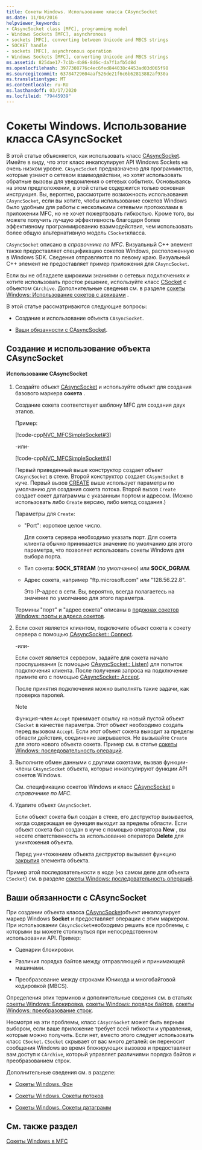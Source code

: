 ```yaml
---
title: Сокеты Windows. Использование класса CAsyncSocket
ms.date: 11/04/2016
helpviewer_keywords:
- CAsyncSocket class [MFC], programming model
- Windows Sockets [MFC], asynchronous
- sockets [MFC], converting between Unicode and MBCS strings
- SOCKET handle
- sockets [MFC], asynchronous operation
- Windows Sockets [MFC], converting Unicode and MBCS strings
ms.assetid: 825dae17-7c1b-4b86-8d6c-da7f1afb5d8d
ms.openlocfilehash: 3977308776c4ec6fed844038c4453ad03d065f98
ms.sourcegitcommit: 63784729604aaf526de21f6c6b62813882af930a
ms.translationtype: MT
ms.contentlocale: ru-RU
ms.lasthandoff: 03/17/2020
ms.locfileid: "79445939"
---
```

# <a name="windows-sockets-using-class-casyncsocket"></a>Сокеты Windows. Использование класса CAsyncSocket

В этой статье объясняется, как использовать класс [CAsyncSocket](../mfc/reference/casyncsocket-class.md). Имейте в виду, что этот класс инкапсулирует API Windows Sockets на очень низком уровне. `CAsyncSocket` предназначено для программистов, которые узнают о сетевом взаимодействии, но хотят использовать обратные вызовы для уведомления о сетевых событиях. Основываясь на этом предположении, в этой статье содержится только основная инструкция. Вы, вероятно, рассмотрите возможность использования `CAsyncSocket`, если вы хотите, чтобы использование сокетов Windows было удобным для работы с несколькими сетевыми протоколами в приложении MFC, но не хочет пожертвовать гибкостью. Кроме того, вы можете получить лучшую эффективность благодаря более эффективному программированию взаимодействия, чем использовать более общую альтернативную модель `CSocket`класса.

`CAsyncSocket` описано в *справочнике по MFC*. Визуальный C++ элемент также предоставляет спецификацию сокетов Windows, расположенную в Windows SDK. Сведения отправляются по левому краю. Визуальный C++ элемент не предоставляет пример приложения для `CAsyncSocket`.

Если вы не обладаете широкими знаниями о сетевых подключениях и хотите использовать простое решение, используйте класс [CSocket](../mfc/reference/csocket-class.md) с объектом `CArchive`. Дополнительные сведения см. в разделе [сокеты Windows: Использование сокетов с архивами](../mfc/windows-sockets-using-sockets-with-archives.md) .

В этой статье рассматриваются следующие вопросы:

- Создание и использование объекта `CAsyncSocket`.

- [Ваши обязанности с CAsyncSocket](#_core_your_responsibilities_with_casyncsocket).

##  <a name="_core_creating_and_using_a_casyncsocket_object"></a>Создание и использование объекта CAsyncSocket

#### <a name="to-use-casyncsocket"></a>Использование CAsyncSocket

1. Создайте объект [CAsyncSocket](../mfc/reference/casyncsocket-class.md) и используйте объект для создания базового маркера **сокета** .

   Создание сокета соответствует шаблону MFC для создания двух этапов.

   Пример:

   [!code-cpp[NVC_MFCSimpleSocket#3](../mfc/codesnippet/cpp/windows-sockets-using-class-casyncsocket_1.cpp)]

     -или-

   [!code-cpp[NVC_MFCSimpleSocket#4](../mfc/codesnippet/cpp/windows-sockets-using-class-casyncsocket_2.cpp)]

   Первый приведенный выше конструктор создает объект `CAsyncSocket` в стеке. Второй конструктор создает `CAsyncSocket` в куче. Первый вызов [CREATE](../mfc/reference/casyncsocket-class.md#create) выше использует параметры по умолчанию для создания сокета потока. Второй вызов `Create` создает сокет датаграммы с указанным портом и адресом. (Можно использовать либо `Create` версию, либо метод создания.)

   Параметры для `Create`:

   - "Port": короткое целое число.

      Для сокета сервера необходимо указать порт. Для сокета клиента обычно принимается значение по умолчанию для этого параметра, что позволяет использовать сокеты Windows для выбора порта.

   - Тип сокета: **SOCK_STREAM** (по умолчанию) или **SOCK_DGRAM**.

   - Адрес сокета, например "ftp.microsoft.com" или "128.56.22.8".

      Это IP-адрес в сети. Вы, вероятно, всегда полагаетесь на значение по умолчанию для этого параметра.

   Термины "порт" и "адрес сокета" описаны в [подокнах сокетов Windows: порты и адреса сокетов](../mfc/windows-sockets-ports-and-socket-addresses.md).

1. Если сокет является клиентом, подключите объект сокета к сокету сервера с помощью [CAsyncSocket:: Connect](../mfc/reference/casyncsocket-class.md#connect).

     -или-

   Если сокет является сервером, задайте для сокета начало прослушивания (с помощью [CAsyncSocket:: Listen](../mfc/reference/casyncsocket-class.md#listen)) для попыток подключения клиента. После получения запроса на подключение примите его с помощью [CAsyncSocket:: Accept](../mfc/reference/casyncsocket-class.md#accept).

   После принятия подключения можно выполнять такие задачи, как проверка паролей.

    > [!NOTE]
    >  Функция-член `Accept` принимает ссылку на новый пустой объект `CSocket` в качестве параметра. Этот объект необходимо создать перед вызовом `Accept`. Если этот объект сокета выходит за пределы области действия, соединение закрывается. Не вызывайте `Create` для этого нового объекта сокета. Пример см. в статье [сокеты Windows: последовательность операций](../mfc/windows-sockets-sequence-of-operations.md).

1. Выполните обмен данными с другими сокетами, вызвав функции-члены `CAsyncSocket` объекта, которые инкапсулируют функции API сокетов Windows.

   См. спецификацию сокетов Windows и класс [CAsyncSocket](../mfc/reference/casyncsocket-class.md) в *справочнике по MFC*.

1. Удалите объект `CAsyncSocket`.

   Если объект сокета был создан в стеке, его деструктор вызывается, когда содержащая ее функция выходит за пределы области. Если объект сокета был создан в куче с помощью оператора **New** , вы несете ответственность за использование оператора **Delete** для уничтожения объекта.

   Перед уничтожением объекта деструктор вызывает функцию [закрытия](../mfc/reference/casyncsocket-class.md#close) элемента объекта.

Пример этой последовательности в коде (на самом деле для объекта `CSocket`) см. в разделе [сокеты Windows: последовательность операций](../mfc/windows-sockets-sequence-of-operations.md).

##  <a name="_core_your_responsibilities_with_casyncsocket"></a>Ваши обязанности с CAsyncSocket

При создании объекта класса [CAsyncSocket](../mfc/reference/casyncsocket-class.md)объект инкапсулирует маркер Windows **Socket** и предоставляет операции с этим маркером. При использовании `CAsyncSocket`необходимо решить все проблемы, с которыми вы можете столкнуться при непосредственном использовании API. Пример:

- Сценарии блокировки.

- Различия порядка байтов между отправляющей и принимающей машинами.

- Преобразование между строками Юникода и многобайтовой кодировкой (MBCS).

Определения этих терминов и дополнительные сведения см. в статьях [сокеты Windows: Блокировка](../mfc/windows-sockets-blocking.md), [сокеты Windows: порядок байтов](../mfc/windows-sockets-byte-ordering.md), [сокеты Windows: преобразование строк](../mfc/windows-sockets-converting-strings.md).

Несмотря на эти проблемы, класс `CAsycnSocket` может быть верным выбором, если ваше приложение требует всей гибкости и управления, которые можно получить. Если нет, вместо этого следует использовать класс `CSocket`. `CSocket` скрывает от вас много деталей: он переносит сообщения Windows во время блокирующих вызовов и предоставляет вам доступ к `CArchive`, который управляет различиями порядка байтов и преобразованием строк.

Дополнительные сведения см. в разделе:

- [Сокеты Windows. Фон](../mfc/windows-sockets-background.md)

- [Сокеты Windows. Сокеты потоков](../mfc/windows-sockets-stream-sockets.md)

- [Сокеты Windows. Сокеты датаграмм](../mfc/windows-sockets-datagram-sockets.md)

## <a name="see-also"></a>См. также раздел

[Сокеты Windows в MFC](../mfc/windows-sockets-in-mfc.md)
